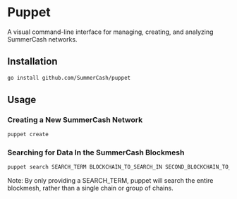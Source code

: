 # Puppet

A visual command-line interface for managing, creating, and analyzing SummerCash networks.

## Installation

```zsh
go install github.com/SummerCash/puppet
```

## Usage

### Creating a New SummerCash Network

```zsh
puppet create
```

### Searching for Data In the SummerCash Blockmesh

```zsh
puppet search SEARCH_TERM BLOCKCHAIN_TO_SEARCH_IN SECOND_BLOCKCHAIN_TO_SEARCH_IN
```

Note: By only providing a SEARCH_TERM, puppet will search the entire blockmesh, rather than a single chain or group of chains.

